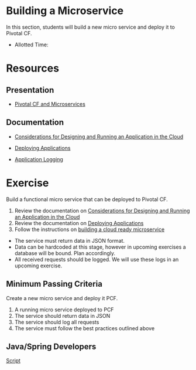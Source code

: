 Building a Microservice
==

In this section, students will build a new micro service and deploy it to Pivotal CF.

* Allotted Time: 

# Resources

## Presentation

* [Pivotal CF and Microservices](https://github.com/Pivotal-Field-Engineering/alliances-immersion/tree/master/microservice/ArchForCDMicroservices.key)

## Documentation

* [Considerations for Designing and Running an Application in the Cloud](http://docs.pivotal.io/pivotalcf/devguide/deploy-apps/prepare-to-deploy.html)  

* [Deploying Applications](http://docs.pivotal.io/pivotalcf/devguide/deploy-apps/)  

* [Application Logging](http://docs.pivotal.io/pivotalcf/devguide/deploy-apps/streaming-logs.html)

# Exercise

Build a functional micro service that can be deployed to Pivotal CF.

1. Review the documentation on [Considerations for Designing and Running an Application in the Cloud](http://docs.pivotal.io/pivotalcf/devguide/deploy-apps/prepare-to-deploy.html)  
2.  Review the documentation on [Deploying Applications](http://docs.pivotal.io/pivotalcf/devguide/deploy-apps/)  
3. Follow the instructions on [building a cloud ready microservice](https://github.com/cf-platform-eng/spring-boot-cities/blob/master/cities-service/demo-script.adoc)


* The service must return data in JSON format.  
* Data can be hardcoded at this stage, however in upcoming exercises a database will be bound.  Plan accordingly.
* All received requests should be logged.  We will use these logs in an upcoming exercise.

## Minimum Passing Criteria

Create a new micro service and deploy it PCF.

1. A running micro service deployed to PCF
2. The service should return data in JSON
3. The service should log all requests
4. The service must follow the best practices outlined above

## Java/Spring Developers

[Script](https://github.com/cf-platform-eng/spring-boot-cities/blob/master/cities-service/demo-script.adoc)